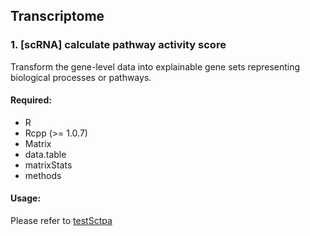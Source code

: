 ## Transcriptome

### 1. [scRNA] calculate pathway activity score
Transform the gene-level data into explainable gene sets representing biological processes or pathways.

#### Required:
* R
* Rcpp (>= 1.0.7)
* Matrix
* data.table
* matrixStats
* methods

#### Usage:
Please refer to [testSctpa](https://github.com/zgyaru/testSctpa)
